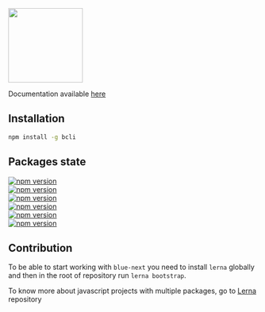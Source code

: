 
<img  src="http://i.imgur.com/QmJrU0A.png" width="150" />
</br>

Documentation available [here](https://blocklevel.gitbooks.io/blue-next/content/)

## Installation

```bash
npm install -g bcli
```

## Packages state
<p>
  <a href="https://www.npmjs.com/package/bcli">
    <img src="https://img.shields.io/npm/v/bcli.svg?label=blue-cli" alt="npm version">
  </a><br>
  <a href="https://www.npmjs.com/package/blue-scripts">
    <img src="https://img.shields.io/npm/v/blue-scripts.svg?label=blue-scripts" alt="npm version">
  </a><br>
  <a href="https://www.npmjs.com/package/blue-templates">
    <img src="https://img.shields.io/npm/v/blue-templates.svg?label=blue-templates" alt="npm version">
  </a><br>
  <a href="https://www.npmjs.com/package/eslint-config-blue">
    <img src="https://img.shields.io/npm/v/eslint-config-blue.svg?label=eslint-config-blue" alt="npm version">
  </a><br>
  <a href="https://www.npmjs.com/package/babel-preset-blue">
    <img src="https://img.shields.io/npm/v/babel-preset-blue.svg?label=babel-preset-blue" alt="npm version">
  </a><br>
  <a href="https://www.npmjs.com/package/blue-jest">
    <img src="https://img.shields.io/npm/v/blue-jest.svg?label=blue-jest" alt="npm version">
  </a><br>
</p>

## Contribution

To be able to start working with `blue-next` you need to install `lerna` globally and then in the root of repository run `lerna bootstrap`.

To know more about javascript projects with multiple packages, go to [Lerna](https://github.com/lerna/lerna) repository
